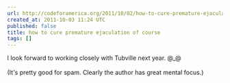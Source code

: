 ```yaml
---
url: http://codeforamerica.org/2011/10/02/how-to-cure-premature-ejaculation-of-course/
created_at: 2011-10-03 11:24 UTC
published: false
title: how to cure premature ejaculation of course
tags: []
---
```


I look forward to working closely with Tubville next year.  @_@<br><br>(It's pretty good for spam. Clearly the author has great mental focus.)
